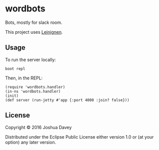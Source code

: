 # wordbots

Bots, mostly for slack room.

This project uses [Leinignen](https://github.com/technomancy/leiningen).

## Usage

To run the server locally:

    boot repl

Then, in the REPL:

    (require 'wordbots.handler)
    (in-ns 'wordbots.handler)
    (init)
    (def server (run-jetty #'app {:port 4000 :join? false}))

## License

Copyright © 2016 Joshua Davey

Distributed under the Eclipse Public License either version 1.0 or (at
your option) any later version.
